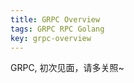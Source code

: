 ```yaml
---
title: GRPC Overview
tags: GRPC RPC Golang
key: grpc-overview
---
```


GRPC, 初次见面，请多关照~

<!--more-->

